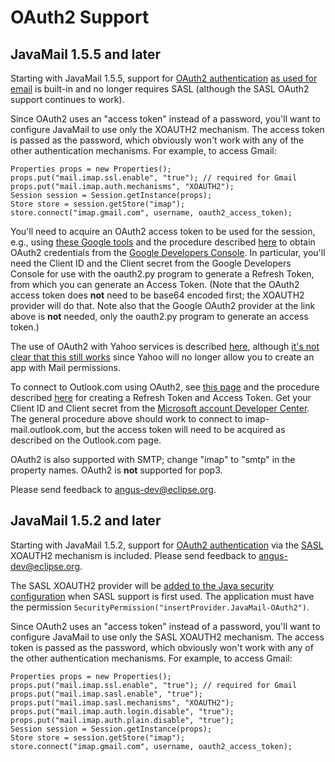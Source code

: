OAuth2 Support
==============

JavaMail 1.5.5 and later
------------------------

Starting with JavaMail 1.5.5, support for
[OAuth2 authentication](https://tools.ietf.org/html/rfc6749)
[as used for email](https://developers.google.com/gmail/xoauth2_protocol)
is built-in and no longer requires SASL (although the SASL OAuth2
support continues to work).

Since OAuth2 uses an "access token" instead of a password, you'll want
to configure JavaMail to use only the XOAUTH2 mechanism. The access
token is passed as the password, which obviously won't work with any of
the other authentication mechanisms. For example, to access Gmail:

    Properties props = new Properties();
    props.put("mail.imap.ssl.enable", "true"); // required for Gmail
    props.put("mail.imap.auth.mechanisms", "XOAUTH2");
    Session session = Session.getInstance(props);
    Store store = session.getStore("imap");
    store.connect("imap.gmail.com", username, oauth2_access_token);

You'll need to acquire an OAuth2 access token to be used for the
session, e.g., using
[these Google tools](http://code.google.com/p/google-mail-oauth2-tools/wiki/JavaSampleCode)
and the procedure described
[here](http://code.google.com/apis/accounts/docs/OAuth2.html)
to obtain OAuth2 credentials from the
[Google Developers Console](https://console.developers.google.com/).
In particular, you'll need the Client ID and the Client secret from the
Google Developers Console for use with the oauth2.py program to
generate a Refresh Token, from which you can generate an Access Token.
(Note that the OAuth2 access token does **not** need to be base64
encoded first; the XOAUTH2 provider will do that. Note also that the
Google OAuth2 provider at the link above is **not** needed, only the
oauth2.py program to generate an access token.)

The use of OAuth2 with Yahoo services is described
[here](https://developer.yahoo.com/oauth2/guide/openid_connect/getting_started.html),
although
[it's not clear that this still works](http://stackoverflow.com/questions/36058534/how-can-yahoo-mail-be-accessed-by-imap-using-oauth-or-oauth2-authentication)
since Yahoo will no longer allow you to create an app with Mail permissions.

To connect to Outlook.com using OAuth2, see
[this page](http://technet.microsoft.com/en-ca/dn440163)
and the procedure described
[here](http://technet.microsoft.com/en-ca/hh243647)
for creating a Refresh Token and Access Token.
Get your Client ID and Client secret from the
[Microsoft account Developer Center](https://account.live.com/developers/applications).
The general procedure above should work to connect to
imap-mail.outlook.com, but the access token will need to be acquired as
described on the Outlook.com page.

OAuth2 is also supported with SMTP; change "imap" to "smtp" in the
property names.  OAuth2 is **not** supported for pop3.

Please send feedback to [angus-dev@eclipse.org](https://accounts.eclipse.org/mailing-list/angus-dev).


JavaMail 1.5.2 and later
------------------------

Starting with JavaMail 1.5.2, support for
[OAuth2 authentication](https://developers.google.com/gmail/xoauth2_protocol)
via the [SASL](http://www.ietf.org/rfc/rfc4422.txt) XOAUTH2 mechanism
is included. Please send feedback to [angus-dev@eclipse.org](https://accounts.eclipse.org/mailing-list/angus-dev).

The SASL XOAUTH2 provider will be
[added to the Java security configuration](http://docs.oracle.com/javase/7/docs/api/java/security/Security.html#addProvider(java.security.Provider))
when SASL support is first used. The application must have the
permission `SecurityPermission("insertProvider.JavaMail-OAuth2")`.

Since OAuth2 uses an "access token" instead of a password, you'll want
to configure JavaMail to use only the SASL XOAUTH2 mechanism. The
access token is passed as the password, which obviously won't work with
any of the other authentication mechanisms. For example, to access
Gmail:

    Properties props = new Properties();
    props.put("mail.imap.ssl.enable", "true"); // required for Gmail
    props.put("mail.imap.sasl.enable", "true");
    props.put("mail.imap.sasl.mechanisms", "XOAUTH2");
    props.put("mail.imap.auth.login.disable", "true");
    props.put("mail.imap.auth.plain.disable", "true");
    Session session = Session.getInstance(props);
    Store store = session.getStore("imap");
    store.connect("imap.gmail.com", username, oauth2_access_token);


